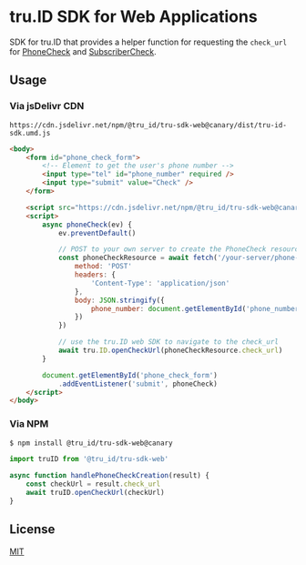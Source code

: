 # tru.ID SDK for Web Applications

SDK for tru.ID that provides a helper function for requesting the `check_url` for [PhoneCheck](https://tru.id/docs/phone-check) and [SubscriberCheck](https://tru.id/docs/subscriber-check).

## Usage

### Via jsDelivr CDN

`https://cdn.jsdelivr.net/npm/@tru_id/tru-sdk-web@canary/dist/tru-id-sdk.umd.js`

```html
<body>
    <form id="phone_check_form">
        <!-- Element to get the user's phone number -->
        <input type="tel" id="phone_number" required />
        <input type="submit" value="Check" />
    </form>

    <script src="https://cdn.jsdelivr.net/npm/@tru_id/tru-sdk-web@canary/dist/tru-id-sdk.umd.js"></script>
    <script>
        async phoneCheck(ev) {
            ev.preventDefault()

            // POST to your own server to create the PhoneCheck resource for the phone number
            const phoneCheckResource = await fetch('/your-server/phone-check', {
                method: 'POST'
                headers: {
                    'Content-Type': 'application/json'
                },
                body: JSON.stringify({
                    phone_number: document.getElementById('phone_number')
                })
            })

            // use the tru.ID web SDK to navigate to the check_url
            await tru.ID.openCheckUrl(phoneCheckResource.check_url)
        }

        document.getElementById('phone_check_form')
            .addEventListener('submit', phoneCheck)
    </script>
</body>
```

### Via NPM

```sh
$ npm install @tru_id/tru-sdk-web@canary
```

```js
import truID from '@tru_id/tru-sdk-web'

async function handlePhoneCheckCreation(result) {
    const checkUrl = result.check_url
    await truID.openCheckUrl(checkUrl)
}
```

 ## License

 [MIT](LICENSE)